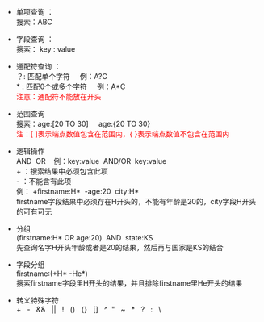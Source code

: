 * 单项查询 ：  
搜索：ABC

* 字段查询 ：  
搜索： key : value

* 通配符查询 ：  
 ？: 匹配单个字符&nbsp;&nbsp;&nbsp;&nbsp;&nbsp;例：A?C  
 \* : 匹配0个或多个字符&nbsp;&nbsp;&nbsp;&nbsp;&nbsp;例：A*C  
 <font color=red>注意：通配符不能放在开头</font>  
 
* 范围查询  
搜索：age:[20 TO 30]&nbsp;&nbsp;&nbsp;&nbsp;&nbsp;age:{20 TO 30}  
 <font color=red>注：[ ]表示端点数值包含在范围内，{ }表示端点数值不包含在范围内</font>   
 
* 逻辑操作  
AND&nbsp;&nbsp;OR&nbsp;&nbsp;&nbsp;&nbsp;例：key:value &nbsp;AND/OR &nbsp;key:value  
\+ ：搜索结果中必须包含此项  
\- ：不能含有此项  
例： +firstname:H\*&nbsp;&nbsp;-age:20&nbsp;&nbsp;city:H*    
firstname字段结果中必须存在H开头的，不能有年龄是20的，city字段H开头的可有可无  

* 分组  
(firstname:H*&nbsp;OR&nbsp;age:20)&nbsp;&nbsp;AND&nbsp;&nbsp;state:KS  
先查询名字H开头年龄或者是20的结果，然后再与国家是KS的结合

* 字段分组  
firstname:(+H* -He*)  
搜索firstname字段里H开头的结果，并且排除firstname里He开头的结果

* 转义特殊字符  
\+&nbsp;&nbsp; -&nbsp;&nbsp; &&&nbsp;&nbsp; ||&nbsp;&nbsp; !&nbsp;&nbsp; ()&nbsp;&nbsp; {}&nbsp;&nbsp; []&nbsp;&nbsp; ^&nbsp;&nbsp;"&nbsp;&nbsp; ~&nbsp;&nbsp; *&nbsp;&nbsp; ?&nbsp;&nbsp; :&nbsp;&nbsp; \